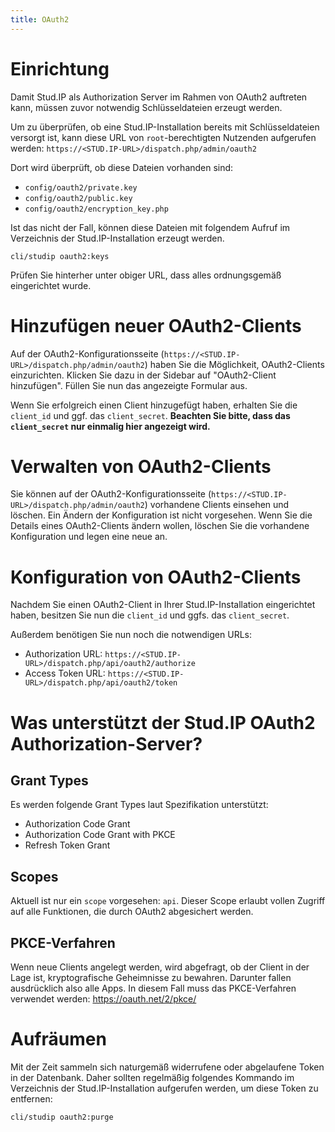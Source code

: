 ```yaml
---
title: OAuth2
---
```


# Einrichtung

Damit Stud.IP als Authorization Server im Rahmen von OAuth2 auftreten
kann, müssen zuvor notwendig Schlüsseldateien erzeugt werden.

Um zu überprüfen, ob eine Stud.IP-Installation bereits mit
Schlüsseldateien versorgt ist, kann diese URL von
`root`-berechtigten Nutzenden aufgerufen werden:
`https://<STUD.IP-URL>/dispatch.php/admin/oauth2`

Dort wird überprüft, ob diese Dateien vorhanden sind:

- `config/oauth2/private.key`
- `config/oauth2/public.key`
- `config/oauth2/encryption_key.php`

Ist das nicht der Fall, können diese Dateien mit folgendem Aufruf im
Verzeichnis der Stud.IP-Installation erzeugt werden.

```shell
cli/studip oauth2:keys
```

Prüfen Sie hinterher unter obiger URL, dass alles ordnungsgemäß
eingerichtet wurde.

# Hinzufügen neuer OAuth2-Clients

Auf der OAuth2-Konfigurationsseite (`https://<STUD.IP-URL>/dispatch.php/admin/oauth2`) haben Sie die Möglichkeit,
OAuth2-Clients einzurichten. Klicken Sie dazu in der Sidebar auf
"OAuth2-Client hinzufügen". Füllen Sie nun das angezeigte Formular aus.

Wenn Sie erfolgreich einen Client hinzugefügt haben, erhalten Sie die
`client_id` und ggf. das `client_secret`. **Beachten Sie bitte, dass
das `client_secret` nur einmalig hier angezeigt wird.**

# Verwalten von OAuth2-Clients

Sie können auf der OAuth2-Konfigurationsseite
(`https://<STUD.IP-URL>/dispatch.php/admin/oauth2`) vorhandene Clients einsehen und
löschen. Ein Ändern der Konfiguration ist nicht vorgesehen. Wenn Sie
die Details eines OAuth2-Clients ändern wollen, löschen Sie die
vorhandene Konfiguration und legen eine neue an.

# Konfiguration von OAuth2-Clients

Nachdem Sie einen OAuth2-Client in Ihrer Stud.IP-Installation
eingerichtet haben, besitzen Sie nun die `client_id` und ggfs. das
`client_secret`.

Außerdem benötigen Sie nun noch die notwendigen URLs:

- Authorization URL: `https://<STUD.IP-URL>/dispatch.php/api/oauth2/authorize`
- Access Token URL: `https://<STUD.IP-URL>/dispatch.php/api/oauth2/token`

# Was unterstützt der Stud.IP OAuth2 Authorization-Server?

## Grant Types

Es werden folgende Grant Types laut Spezifikation unterstützt:

- Authorization Code Grant
- Authorization Code Grant with PKCE
- Refresh Token Grant


## Scopes
Aktuell ist nur ein `scope` vorgesehen: `api`. Dieser Scope erlaubt
vollen Zugriff auf alle Funktionen, die durch OAuth2 abgesichert werden.

## PKCE-Verfahren
Wenn neue Clients angelegt werden, wird abgefragt, ob der Client in
der Lage ist, kryptografische Geheimnisse zu bewahren. Darunter fallen
ausdrücklich also alle Apps. In diesem Fall muss das PKCE-Verfahren
verwendet werden: https://oauth.net/2/pkce/

# Aufräumen

Mit der Zeit sammeln sich naturgemäß widerrufene oder abgelaufene
Token in der Datenbank. Daher sollten regelmäßig folgendes Kommando
im Verzeichnis der Stud.IP-Installation aufgerufen werden, um diese
Token zu entfernen:

```shell
cli/studip oauth2:purge
```
